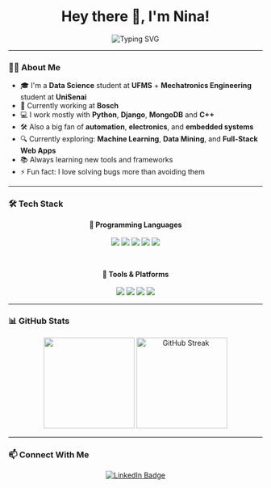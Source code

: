 <h1 align="center">Hey there 👋, I'm Nina!</h1>

<p align="center">
  <img src="https://readme-typing-svg.demolab.com?font=Fira+Code&pause=1000&center=true&vCenter=true&multiline=true&width=700&height=70&lines=Data+Scientist+%7C+Python+Dev;Building+full-stack+projects+with+Django;Loves+clean+design+%26+functional+code;Always+learning+something+new!" alt="Typing SVG" />
</p>

---

### 👨‍💻 About Me

- 🎓 I'm a **Data Science** student at **UFMS** + **Mechatronics Engineering** student at **UniSenai**
- 💼 Currently working at **Bosch**
- 💻 I work mostly with **Python**, **Django**, **MongoDB** and **C++**
- 🛠 Also a big fan of **automation**, **electronics**, and **embedded systems**
- 🔍 Currently exploring: **Machine Learning**, **Data Mining**, and **Full-Stack Web Apps**
- 📚 Always learning new tools and frameworks
- ⚡ Fun fact: I love solving bugs more than avoiding them

---

### 🛠️ Tech Stack

<p align="center">
  <strong>🧠 Programming Languages</strong><br><br>

  <img src="https://img.shields.io/badge/Python-3776AB?style=for-the-badge&logo=python&logoColor=white" />
  <img src="https://img.shields.io/badge/C++-00599C?style=for-the-badge&logo=c%2B%2B&logoColor=white" />
  <img src="https://img.shields.io/badge/C-282C34?style=for-the-badge&logo=c&logoColor=white" />
  <img src="https://img.shields.io/badge/JavaScript-F7DF1E?style=for-the-badge&logo=javascript&logoColor=black" />
  <img src="https://img.shields.io/badge/SQL-336791?style=for-the-badge&logo=postgresql&logoColor=white" />
</p>

<br>

<p align="center">
  <strong>🧰 Tools & Platforms</strong><br><br>

  <img src="https://img.shields.io/badge/Git-F05032?style=for-the-badge&logo=git&logoColor=white" />
  <img src="https://img.shields.io/badge/MongoDB-47A248?style=for-the-badge&logo=mongodb&logoColor=white" />
  <img src="https://img.shields.io/badge/MySQL-00758F?style=for-the-badge&logo=mysql&logoColor=white" />
  <img src="https://img.shields.io/badge/SQLite-003B57?style=for-the-badge&logo=sqlite&logoColor=white" />
</p>


---

### 📊 GitHub Stats

<p align="center">
  <img src="https://github-readme-stats.vercel.app/api?username=maxykoin&show_icons=true&theme=radical&count_private=true" height="180px"/>
  <img src="https://github-readme-streak-stats-eight.vercel.app/?user=maxykoin&theme=radical" alt="GitHub Streak" height="180"/>
</p>

---

### 📫 Connect With Me

<p align="center">
  <a href="https://www.linkedin.com/in/nscunha" target="_blank">
    <img src="https://img.shields.io/badge/LinkedIn-0077B5?style=for-the-badge&logo=linkedin&logoColor=white" alt="LinkedIn Badge"/>
  </a>
</p>
